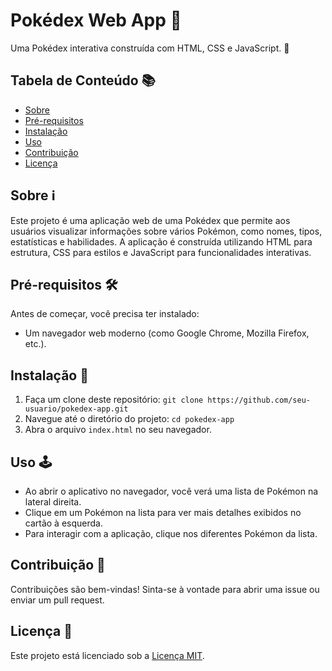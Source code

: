 # Pokédex Web App 🌟

Uma Pokédex interativa construída com HTML, CSS e JavaScript. 🚀

## Tabela de Conteúdo 📚

- [Sobre](#sobre)
- [Pré-requisitos](#pré-requisitos)
- [Instalação](#instalação)
- [Uso](#uso)
- [Contribuição](#contribuição)
- [Licença](#licença)

## Sobre ℹ️

Este projeto é uma aplicação web de uma Pokédex que permite aos usuários visualizar informações sobre vários Pokémon,
como nomes, tipos, estatísticas e habilidades. A aplicação é construída utilizando HTML para estrutura, CSS para estilos
e JavaScript para funcionalidades interativas.

## Pré-requisitos 🛠️

Antes de começar, você precisa ter instalado:

- Um navegador web moderno (como Google Chrome, Mozilla Firefox, etc.).

## Instalação 🚀

1. Faça um clone deste repositório: `git clone https://github.com/seu-usuario/pokedex-app.git`
2. Navegue até o diretório do projeto: `cd pokedex-app`
3. Abra o arquivo `index.html` no seu navegador.

## Uso 🕹️

- Ao abrir o aplicativo no navegador, você verá uma lista de Pokémon na lateral direita.
- Clique em um Pokémon na lista para ver mais detalhes exibidos no cartão à esquerda.
- Para interagir com a aplicação, clique nos diferentes Pokémon da lista.

## Contribuição 🤝

Contribuições são bem-vindas! Sinta-se à vontade para abrir uma issue ou enviar um pull request.

## Licença 📜

Este projeto está licenciado sob a [Licença MIT](LICENSE).
